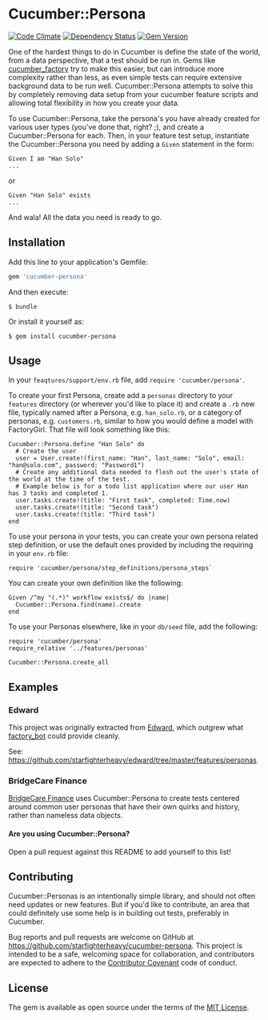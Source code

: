 # Cucumber::Persona

[![Code Climate](https://codeclimate.com/github/starfighterheavy/edward/badges/gpa.svg)](https://codeclimate.com/github/starfighterheavy/edward)
[![Dependency Status](https://gemnasium.com/starfighterheavy/cucumber-persona.svg)](https://gemnasium.com/starfighterheavy/cucumber-persona)
[![Gem Version](https://badge.fury.io/rb/cucumber-persona.svg)](https://badge.fury.io/rb/cucumber-persona)

One of the hardest things to do in Cucumber is define the state of the world, from a data perspective, that a test should be run in. Gems like [cucumber_factory](https://github.com/makandra/cucumber_factory) try to make this easier, but can introduce more complexity rather than less, as even simple tests can require extensive background data to be run well. Cucumber::Persona attempts to solve this by completely removing data setup from your cucumber feature scripts and allowing total flexibility in how you create your data.

To use Cucumber::Persona, take the persona's you have already created for various user types (you've done that, right? ;), and create a Cucumber::Persona for each. Then, in your feature test setup, instantiate the Cucumber::Persona you need by adding a `Given` statement in the form:

```
Given I am "Han Solo"
...
```

or

```
Given "Han Solo" exists
...
```

And wala! All the data you need is ready to go.

## Installation

Add this line to your application's Gemfile:

```ruby
gem 'cucumber-persona'
```

And then execute:

    $ bundle

Or install it yourself as:

    $ gem install cucumber-persona

## Usage

In your `feaqtures/support/env.rb` file, add `require 'cucumber/persona'`.

To create your first Persona, create add a `personas` directory to your `features` directory (or wherever you'd like to place it) and create a `.rb` new file, typically named after a Persona, e.g. `han_solo.rb`, or a category of personas, e.g. `customers.rb`, similar to how you would define a model with FactoryGirl. That file will look something like this:

```
Cucumber::Persona.define "Han Solo" do
  # Create the user
  user = User.create!(first_name: "Han", last_name: "Solo", email: "han@solo.com", password: "Password1")
  # Create any additional data needed to flesh out the user's state of the world at the time of the test.
  # Example below is for a todo list application where our user Han has 3 tasks and completed 1.
  user.tasks.create!(title: "First task", completed: Time.now)
  user.tasks.create!(title: "Second task")
  user.tasks.create!(title: "Third task")
end
```

To use your persona in your tests, you can create your own persona related step definition, or use the default ones provided by including the requiring in your `env.rb` file:

```
require 'cucumber/persona/step_definitions/persona_steps`
```

You can create your own definition like the following:

```
Given /^my "(.*)" workflow exists$/ do |name|
  Cucumber::Persona.find(name).create
end
```

To use your Personas elsewhere, like in your `db/seed` file, add the following:

```
require 'cucumber/persona'
require_relative '../features/personas'

Cucumber::Persona.create_all
```

## Examples

### Edward

This project was originally extracted from [Edward](https://github.com/starfighterheavy/edward), which outgrew what [factory_bot](https://github.com/thoughtbot/factory_bot_rails) could provide cleanly.

See: https://github.com/starfighterheavy/edward/tree/master/features/personas

### BridgeCare Finance

[BridgeCare Finance](https://www.bridgecarefinance.com) uses Cucumber::Persona to create tests centered around common user personas that have their own quirks and history, rather than nameless data objects.

#### Are you using Cucumber::Persona?

Open a pull request against this README to add yourself to this list!

## Contributing

Cucumber::Personas is an intentionally simple library, and should not often need updates or new features. But if you'd like to contribute, an area that could definitely use some help is in building out tests, preferably in Cucumber.

Bug reports and pull requests are welcome on GitHub at https://github.com/starfighterheavy/cucumber-persona. This project is intended to be a safe, welcoming space for collaboration, and contributors are expected to adhere to the [Contributor Covenant](http://contributor-covenant.org) code of conduct.


## License

The gem is available as open source under the terms of the [MIT License](http://opensource.org/licenses/MIT).

